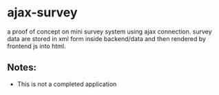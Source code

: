 # ajax-survey
a proof of concept on mini survey system using ajax connection. survey data are stored in xml form inside backend/data and then rendered by frontend js into html.

## Notes:
  - This is not a completed application
